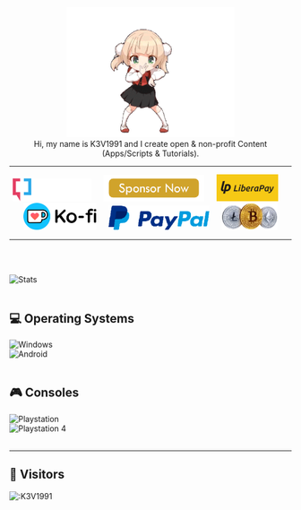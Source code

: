 <div id="header" align="center">
  <img src="https://github.com/K3V1991/K3V1991/blob/main/Shigure-Dance.gif" width="300"/> <br />
Hi, my name is K3V1991 and I create open & non-profit Content (Apps/Scripts & Tutorials).
</div>
<hr>

<p align="center">
<a href="https://forum.xda-developers.com/t/tool-windows-adb-fastboot-march-2022.3944288/" alt="XDA Profile"><img src="https://github.com/K3V1991/K3V1991/blob/main/XDA.png" width="140"></a>
&emsp;
<a href="https://github.com/sponsors/K3V1991" alt="Sponsor"><img src="https://github.com/K3V1991/K3V1991/blob/main/Sponsor.png" width="180"></a>
&emsp;
<a href="https://liberapay.com/K3V1991" alt="LiberaPay"><img src="https://github.com/K3V1991/K3V1991/blob/main/LiberaPay.png" width="110"></a>
&emsp;
<a href="https://ko-fi.com/k3v1991" alt="Ko-fi"><img src="https://github.com/K3V1991/K3V1991/blob/main/Ko-fi.png" width="130"></a>
&emsp;
<a href="https://www.paypal.com/cgi-bin/webscr?cmd=_s-xclick&hosted_button_id=HW8B98TVDLKWA" alt="PayPal"><img src="https://github.com/K3V1991/K3V1991/blob/main/PayPal.png" width="180"></a>
&emsp;
<a href="https://github.com/K3V1991/Donate-Crypto" alt="Crypto"><img src="https://github.com/K3V1991/K3V1991/blob/main/Crypto.png" width="100"></a>
<hr>
<br />
<br />
 
![Stats](https://github-readme-stats.vercel.app/api?username=K3V1991&show_icons=true&theme=dark)
<br />
<br />

## 💻 Operating Systems
![Windows](https://img.shields.io/badge/Windows-0078D6?style=for-the-badge&logo=windows&logoColor=white)<br>
![Android](https://img.shields.io/badge/Android-3DDC84?style=for-the-badge&logo=android&logoColor=white)
<br />
<br />

## 🎮 Consoles
![Playstation](https://img.shields.io/badge/Playstation-003791?style=for-the-badge&logo=playstation&logoColor=white)<br>
![Playstation 4](https://img.shields.io/badge/Playstation%204-003791?style=for-the-badge&logo=playstation-4&logoColor=white)
<br />
<br />

<hr>

## 🐾 Visitors
![:K3V1991](https://count.getloli.com/get/@:K3V1991?theme=rule34)
